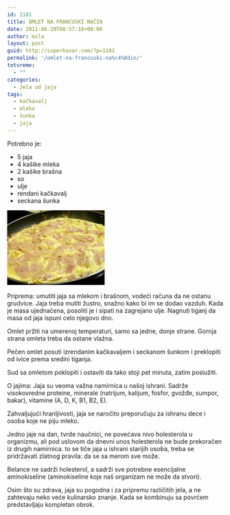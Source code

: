 ```yaml
---
id: 1181
title: OMLET NA FRANCUSKI NAČIN
date: 2011-06-20T08:57:18+00:00
author: mila
layout: post
guid: http://superkuvar.com/?p=1181
permalink: '/omlet-na-francuski-na%c4%8din/'
totvreme:
  - ""
categories:
  - Jela od jaja
tags:
  - kačkavalj
  - mleko
  - šunka
  - jaja
---
```

Potrebno je:

  * 5 jaja
  * 4 kašike mleka
  * 2 kašike brašna
  * so
  * ulje
  * rendani kačkavalj
  * seckana šunka

<img class="alignnone size-full wp-image-1182" title="omletsunka" src="/wp-content/uploads/2011/06/omletsunka-e1308560206178.jpg" alt="" width="227" height="174" /> 

Priprema: umutiti jaja sa mlekom i brašnom, vodeći računa da ne ostanu grudvice. Jaja treba mutiti žustro, snažno kako bi im se dodao vazduh. Kada je masa ujednačena, posoliti je i sipati na zagrejano ulje. Nagnuti tiganj da masa od jaja ispuni celo njegovo dno.

Omlet pržiti na umerenoj temperaturi, samo sa jedne, donje strane. Gornja strana omleta treba da ostane vlažna.

Pečen omlet posuti izrendanim kačkavaljem i seckanom šunkom i preklopiti od ivice prema sredini tiganja.

Sud sa omletom poklopiti i ostaviti da tako stoji pet minuta, zatim poslužiti.

O jajima: Jaja su veoma važna namirnica u našoj ishrani. Sadrže visokovredne proteine, minerale (natrijum, kalijum, fosfor, gvožđe, sumpor, bakar), vitamine (A, D, K, B1, B2, E).

Zahvaljujući hranljivosti, jaja se naročito preporučuju za ishranu dece i osoba koje ne piju mleko.

Jedno jaje na dan, tvrde naučnici, ne povećava nivo holesterola u organizmu, ali pod uslovom da dnevni unos holesterola ne bude prekoračen iz drugih namirnica.  to se tiče jaja u ishrani starijih osoba, treba se pridržavati zlatnog pravila: da se sa merom sve može.

Belance ne sadrži holesterol, a sadrži sve potrebne esencijalne aminokiseline (aminokiseline koje naš organizam ne može da stvori).

Osim što su zdrava, jaja su pogodna i za pripremu različitih jela, a ne zahtevaju neko veće kulinarsko znanje. Kada se kombinuju sa povrćem predstavljaju kompletan obrok.